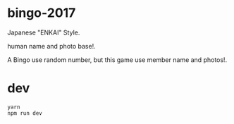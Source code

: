 # bingo-2017

Japanese "ENKAI" Style.

human name and photo base!.

A Bingo use random number, but this game use member name and photos!.

# dev

```
yarn
npm run dev
```